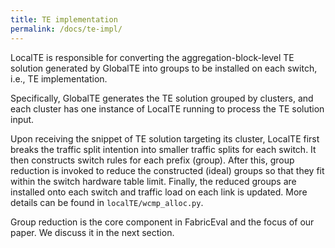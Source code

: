 ```yaml
---
title: TE implementation
permalink: /docs/te-impl/
---
```


LocalTE is responsible for converting the aggregation-block-level TE solution
generated by GlobalTE into groups to be installed on each switch, i.e., TE implementation.

Specifically, GlobalTE generates the TE solution grouped by clusters, and each
cluster has one instance of LocalTE running to process the TE solution input.

Upon receiving the snippet of TE solution targeting its cluster, LocalTE first
breaks the traffic split intention into smaller traffic splits for each switch.
It then constructs switch rules for each prefix (group). After this, group reduction
is invoked to reduce the constructed (ideal) groups so that they fit within the
switch hardware table limit. Finally, the reduced groups are installed onto each
switch and traffic load on each link is updated. More details can be found in
`localTE/wcmp_alloc.py`.

Group reduction is the core component in FabricEval and the focus of our paper.
We discuss it in the next section.
